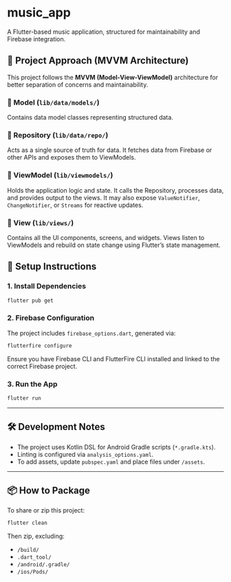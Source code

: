 # music_app

A Flutter-based music application, structured for maintainability and Firebase integration.

## 🧠 Project Approach (MVVM Architecture)

This project follows the **MVVM (Model-View-ViewModel)** architecture for better separation of concerns and maintainability.

### 🔹 Model (`lib/data/models/`)
Contains data model classes representing structured data.

### 🔹 Repository (`lib/data/repo/`)
Acts as a single source of truth for data. It fetches data from Firebase or other APIs and exposes them to ViewModels.

### 🔹 ViewModel (`lib/viewmodels/`)
Holds the application logic and state. It calls the Repository, processes data, and provides output to the views. It may also expose `ValueNotifier`, `ChangeNotifier`, or `Streams` for reactive updates.

### 🔹 View (`lib/views/`)
Contains all the UI components, screens, and widgets. Views listen to ViewModels and rebuild on state change using Flutter’s state management.

## 🚀 Setup Instructions

### 1. Install Dependencies

```bash
flutter pub get
```

### 2. Firebase Configuration

The project includes `firebase_options.dart`, generated via:

```bash
flutterfire configure
```

Ensure you have Firebase CLI and FlutterFire CLI installed and linked to the correct Firebase project.

### 3. Run the App

```bash
flutter run
```

---

## 🛠️ Development Notes

- The project uses Kotlin DSL for Android Gradle scripts (`*.gradle.kts`).
- Linting is configured via `analysis_options.yaml`.
- To add assets, update `pubspec.yaml` and place files under `/assets`.

---

## 📦 How to Package

To share or zip this project:

```bash
flutter clean
```

Then zip, excluding:

- `/build/`
- `.dart_tool/`
- `/android/.gradle/`
- `/ios/Pods/`
